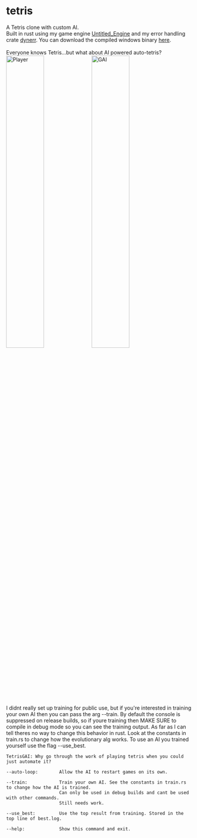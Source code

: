 # tetris

A Tetris clone with custom AI.\
Built in rust using my game engine [Untitled_Engine](https://github.com/0rphon/Untitled_Game) and my error handling crate [dynerr](https://github.com/0rphon/dynerr). You can download the compiled windows binary [here](https://drive.google.com/file/d/12WrdRk6TMtHe93KBFNBXWSXnIR8WRBE0/view?usp=sharing).\
\
Everyone knows Tetris...but what about AI powered auto-tetris?\
<img src="player.gif" width="45%" title="Player"/> <img src="ai.gif" width="45%" title="GAI"/>
\
I didnt really set up training for public use, but if you're interested in training your own AI then you can pass the arg --train. By default the console is suppressed on release builds, so if youre training then MAKE SURE to compile in debug mode so you can see the training output. As far as I can tell theres no way to change this behavior in rust. Look at the constants in train.rs to change how the evolutionary alg works. To use an AI you trained yourself use the flag --use_best.


```
TetrisGAI: Why go through the work of playing tetris when you could just automate it?

--auto-loop:        Allow the AI to restart games on its own.

--train:            Train your own AI. See the constants in train.rs to change how the AI is trained. 
                    Can only be used in debug builds and cant be used with other commands.
                    Still needs work.

--use_best:         Use the top result from training. Stored in the top line of best.log.

--help:             Show this command and exit.
```

